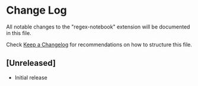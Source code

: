 # Change Log

All notable changes to the "regex-notebook" extension will be documented in this file.

Check [Keep a Changelog](http://keepachangelog.com/) for recommendations on how to structure this file.

## [Unreleased]

- Initial release